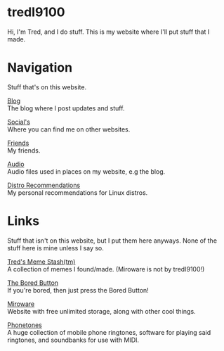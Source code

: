 # tredI9100
Hi, I'm Tred, and I do stuff. This is my website where I'll put stuff that I made.
# Navigation
Stuff that's on this website.

[Blog](https://tredI9100.github.io/blog)  
The blog where I post updates and stuff.

[Social's](https://tredI9100.github.io/socials)  
Where you can find me on other websites.

[Friends](https://tredI9100.github.io/friends)  
My friends.

[Audio](https://tredI9100.github.io/audio)  
Audio files used in places on my website, e.g the blog.

[Distro Recommendations](https://tredI9100.github.io/opsys)  
My personal recommendations for Linux distros.
# Links
Stuff that isn't on this website, but I put them here anyways. None of the stuff here is mine unless I say so.

[Tred's Meme Stash(tm)](https://miro.gg/memestash)  
A collection of memes I found/made. (Miroware is not by tredI9100!)

[The Bored Button](https://www.boredbutton.com/)  
If you're bored, then just press the Bored Button!

[Miroware](https://miroware.io/)  
Website with free unlimited storage, along with other cool things.

[Phonetones](http://onj3.andrelouis.com/phonetones/)  
A huge collection of mobile phone ringtones, software for playing said ringtones, and soundbanks for use with MIDI.
